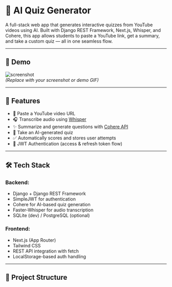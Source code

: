 # 🧠 AI Quiz Generator

A full-stack web app that generates interactive quizzes from YouTube videos using AI. Built with Django REST Framework, Next.js, Whisper, and Cohere, this app allows students to paste a YouTube link, get a summary, and take a custom quiz — all in one seamless flow.

---

## 📸 Demo

![screenshot](demo-screenshot.png)  
*(Replace with your screenshot or demo GIF)*

---

## 🚀 Features

- 🎯 Paste a YouTube video URL
- 🎧 Transcribe audio using [Whisper](https://github.com/openai/whisper)
- ✨ Summarize and generate questions with [Cohere API](https://cohere.ai/)
- 🧪 Take an AI-generated quiz
- ✅ Automatically scores and stores user attempts
- 🔐 JWT Authentication (access & refresh token flow)

---

## 🛠️ Tech Stack

### Backend:
- Django + Django REST Framework
- SimpleJWT for authentication
- Cohere for AI-based quiz generation
- Faster-Whisper for audio transcription
- SQLite (dev) / PostgreSQL (optional)

### Frontend:
- Next.js (App Router)
- Tailwind CSS
- REST API integration with fetch
- LocalStorage-based auth handling

---

## 📂 Project Structure

